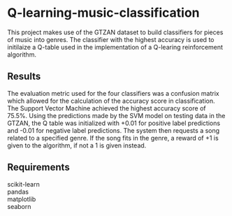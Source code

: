 # Q-learning-music-classification

This project makes use of the GTZAN dataset to build classifiers for pieces of music into genres. The classifier with the highest accuracy is used to initilaize a Q-table used in the implementation of a Q-learing reinforcement algorithm.

## Results
The evaluation metric used for the four classifiers was a confusion matrix which allowed for the calculation of the accuracy score in classification. The Support Vector Machine achieved the highest accuracy score of 75.5%. Using the predictions made by the SVM model on testing data in the GTZAN, the Q table was initialized with +0.01 for positive label predictions and -0.01 for negative label predictions. The system then requests a song related to a specified genre. If the song fits in the genre, a reward of +1 is given to the algorithm, if not a 1 is given instead.

## Requirements
scikit-learn <br />
pandas <br />
matplotlib <br />
seaborn <br />

